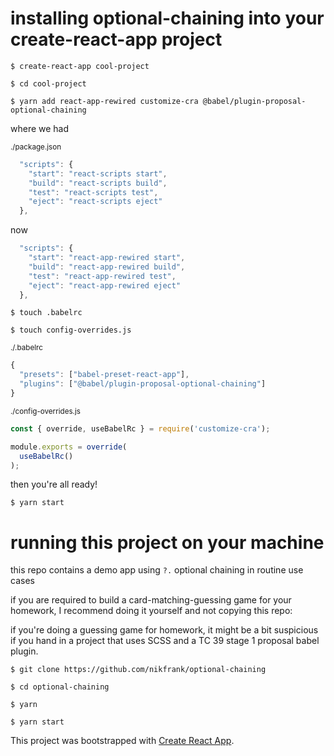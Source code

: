 # installing optional-chaining into your create-react-app project

`$ create-react-app cool-project`

`$ cd cool-project`

`$ yarn add react-app-rewired customize-cra @babel/plugin-proposal-optional-chaining`


where we had

<sub>./package.json</sub>
```js
  "scripts": {
    "start": "react-scripts start",
    "build": "react-scripts build",
    "test": "react-scripts test",
    "eject": "react-scripts eject"
  },
```

now

```js
  "scripts": {
    "start": "react-app-rewired start",
    "build": "react-app-rewired build",
    "test": "react-app-rewired test",
    "eject": "react-app-rewired eject"
  },
```

`$ touch .babelrc`

`$ touch config-overrides.js`

<sub>./.babelrc</sub>
```js
{
  "presets": ["babel-preset-react-app"],
  "plugins": ["@babel/plugin-proposal-optional-chaining"]
}
```

<sub>./config-overrides.js</sub>
```js
const { override, useBabelRc } = require('customize-cra');

module.exports = override(
  useBabelRc()
);
```

then you're all ready!

`$ yarn start`


# running this project on your machine

this repo contains a demo app using `?.` optional chaining in routine use cases

if you are required to build a card-matching-guessing game for your homework, I recommend doing it yourself and not copying this repo:

if you're doing a guessing game for homework, it might be a bit suspicious if you hand in a project that uses SCSS and a TC 39 stage 1 proposal babel plugin.

`$ git clone https://github.com/nikfrank/optional-chaining`

`$ cd optional-chaining`

`$ yarn`

`$ yarn start`



This project was bootstrapped with [Create React App](https://github.com/facebook/create-react-app).

